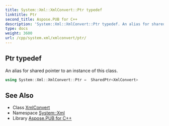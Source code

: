 ```yaml
---
title: System::Xml::XmlConvert::Ptr typedef
linktitle: Ptr
second_title: Aspose.PUB for C++
description: 'System::Xml::XmlConvert::Ptr typedef. An alias for shared pointer to an instance of this class in C++.'
type: docs
weight: 3600
url: /cpp/system.xml/xmlconvert/ptr/
---
```

## Ptr typedef


An alias for shared pointer to an instance of this class.

```cpp
using System::Xml::XmlConvert::Ptr =  SharedPtr<XmlConvert>
```

## See Also

* Class [XmlConvert](../)
* Namespace [System::Xml](../../)
* Library [Aspose.PUB for C++](../../../)
